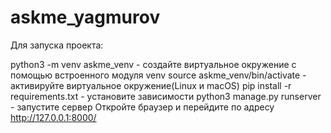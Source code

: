 # askme_yagmurov
Для запуска проекта:

python3 -m venv askme_venv - создайте виртуальное окружение с помощью встроенного модуля venv
source askme_venv/bin/activate - активируйте виртуальное окружение(Linux и macOS)
pip install -r requirements.txt - установите зависимости
python3 manage.py runserver - запустите сервер
Откройте браузер и перейдите по адресу http://127.0.0.1:8000/
